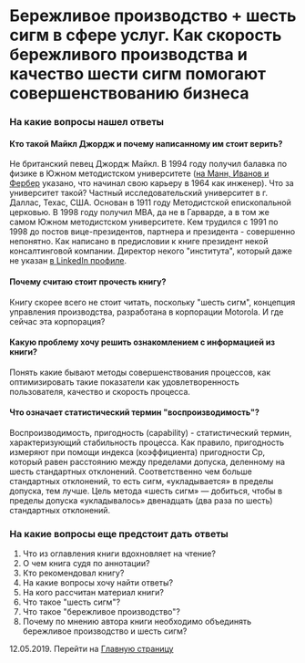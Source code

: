 # Бережливое производство + шесть сигм в сфере услуг. Как скорость бережливого производства и качество шести сигм помогают совершенствованию бизнеса

### На какие вопросы нашел ответы

#### Кто такой Майкл Джордж и почему написанному им стоит верить?

Не британский певец Джордж Майкл. В 1994 году получил балавка по физике в Южном методистском университете ([на Манн, Иванов и Фербер](https://www.mann-ivanov-ferber.ru/authors/georgem/) указано, что начинал свою карьеру в 1964 как инженер). Что за университет такой? Частный исследовательский университет в г. Даллас, Техас, США. Основан в 1911 году Методистской епископальной церковью. В 1998 году получил MBA, да не в Гарварде, а в том же самом Южном методистском университете. Кем трудился с 1991 по 1998 до постов вице-президентов, партнера и президента - совершенно непонятно. Как написано в предисловии к книге президент некой консалтинговой компании. Директор некого "института", который даже не указан [в LinkedIn профиле](https://www.linkedin.com/in/michael-george-7a35b27/).

#### Почему считаю стоит прочесть книгу?

Книгу скорее всего не стоит читать, поскольку "шесть сигм", концепция управления производства, разработана в корпорации Motorola. И где сейчас эта корпорация?

#### Какую проблему хочу решить ознакомлением с информацией из книги?

Понять какие бывают методы совершенствования процессов, как оптимизировать такие показатели как удовлетворенность пользователя, качество и скорость процесса.

#### Что означает статистический термин "воспроизводимость"?

Воспроизводимость, пригодность (capability) - статистический термин, характеризующий стабильность процесса. Как правило, пригодность измеряют при помощи индекса (коэффициента) пригодности Cp, который равен расстоянию между пределами допуска, деленному на шесть стандартных отклонений. Соответственно чем больше стандартных отклонений, то есть сигм, «укладывается» в пределы допуска, тем лучше. Цель метода «шесть сигм» — добиться, чтобы в пределы допуска «укладывалось» двенадцать (два раза по шесть) стандартных отклонений.

### На какие вопросы еще предстоит дать ответы

1. Что из оглавления книги вдохновляет на чтение?
2. О чем книга судя по аннотации?
3. Кто рекомендовал книгу?
4. На какие вопросы хочу найти ответы?
5. На кого рассчитан материал книги?
6. Что такое "шесть сигм"?
7. Что такое "бережливое производство"?
8. Почему по мнению автора книги необходимо объединять бережливое производство и шесть сигм?

12.05.2019. Перейти на [Главную страницу](./)